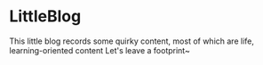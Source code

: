 # LittleBlog
This little blog records some quirky content, most of which are life, learning-oriented content  Let's leave a footprint~

